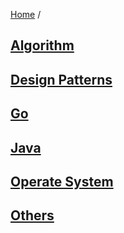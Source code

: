 [Home](https://mengxianbin.github.io) /

## [Algorithm](./algorithm)

## [Design Patterns](./design_patterns)

## [Go](./go)

## [Java](./java)

## [Operate System](./operate_system)

## [Others](./others)
